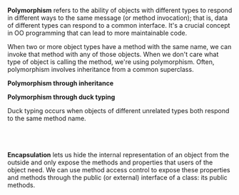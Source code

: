 **Polymorphism** refers to the ability of objects with different types to respond in different ways to the same message (or method invocation); that is, data of different types can respond to a common interface. It's a crucial concept in OO programming that can lead to more maintainable code.

When two or more object types have a method with the same name, we can invoke that method with any of those objects. When we don't care what type of object is calling the method, we're using polymorphism. Often, polymorphism involves inheritance from a common superclass.

**Polymorphism through inheritance**

**Polymorphism through duck typing**

Duck typing occurs when objects of different unrelated types both respond to the same method name.

<br><br><br>
**Encapsulation** lets us hide the internal representation of an object from the outside and only expose the methods and properties that users of the object need. We can use method access control to expose these properties and methods through the public (or external) interface of a class: its public methods.
